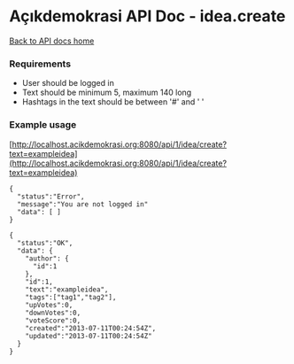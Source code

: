 # Açıkdemokrasi API Doc - idea.create

[Back to API docs home](Home)

### Requirements
- User should be logged in
- Text should be minimum 5, maximum 140 long
- Hashtags in the text should be between '#' and ' '

### Example usage

[http://localhost.acikdemokrasi.org:8080/api/1/idea/create?text=exampleidea](http://localhost.acikdemokrasi.org:8080/api/1/idea/create?text=exampleidea)

```
{
  "status":"Error",
  "message":"You are not logged in"
  "data": [ ]
}
```
```
{
  "status":"OK",
  "data": {
    "author": {
      "id":1
    },
    "id":1,
    "text":"exampleidea",
    "tags":["tag1","tag2"],
    "upVotes":0,
    "downVotes":0,
    "voteScore":0,
    "created":"2013-07-11T00:24:54Z",
    "updated":"2013-07-11T00:24:54Z"
  }
}
```